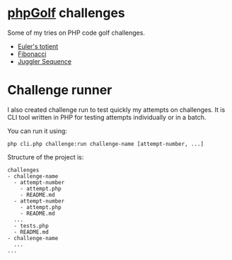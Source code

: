 # [phpGolf](http://www.phpgolf.org/) challenges

Some of my tries on PHP code golf challenges.

- [Euler's totient](./challenges/eulers-totient)
- [Fibonacci](./challenges/fibonacci)
- [Juggler Sequence](./challenges/juggler-sequence)

# Challenge runner

I also created challenge run to test quickly my attempts on challenges.
It is CLI tool written in PHP for testing attempts individually or in a batch.

You can run it using:

```
php cli.php challenge:run challenge-name [attempt-number, ...]
```

Structure of the project is:

```
challenges
- challenge-name
  - attempt-number
    - attempt.php
    - README.md
  - attempt-number
    - attempt.php
    - README.md
  ...
  - tests.php
  - README.md
- challenge-name
  ...
...
```